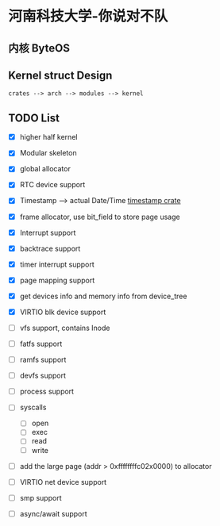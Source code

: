 # 河南科技大学-你说对不队

## 内核 ByteOS

## Kernel struct Design

```plain
crates --> arch --> modules --> kernel
```

## TODO List
- [x] higher half kernel
- [x] Modular skeleton
- [x] global allocator
- [x] RTC device support
- [x] Timestamp --> actual Date/Time [timestamp crate](crates/timestamp/)
- [x] frame allocator, use bit_field to store page usage
- [x] Interrupt support
- [x] backtrace support
- [x] timer interrupt support
- [x] page mapping support
- [x] get devices info and memory info from device_tree
- [x] VIRTIO blk device support
- [ ] vfs support, contains Inode
- [ ] fatfs support
- [ ] ramfs support
- [ ] devfs support
- [ ] process support
- [ ] syscalls
    - [ ] open
    - [ ] exec
    - [ ] read
    - [ ] write
- [ ] add the large page (addr > 0xffffffffc02x0000) to allocator
- [ ] VIRTIO net device support
- [ ] smp support
- [ ] async/await support

